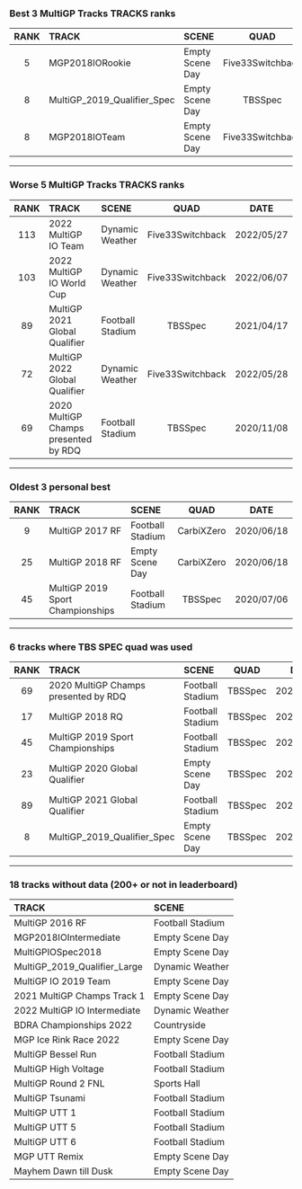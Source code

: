 ### Best 3 MultiGP Tracks TRACKS ranks
|RANK|TRACK|SCENE|QUAD|DATE|
|:---:|:---|:---|:---:|:---:|
|5|MGP2018IORookie|Empty Scene Day|Five33Switchback|2022/02/16|
|8|MultiGP_2019_Qualifier_Spec|Empty Scene Day|TBSSpec|2020/07/12|
|8|MGP2018IOTeam|Empty Scene Day|Five33Switchback|2022/02/16|
---
### Worse 5 MultiGP Tracks TRACKS ranks
|RANK|TRACK|SCENE|QUAD|DATE|
|:---:|:---|:---|:---:|:---:|
|113|2022 MultiGP IO Team|Dynamic Weather|Five33Switchback|2022/05/27|
|103|2022 MultiGP IO World Cup|Dynamic Weather|Five33Switchback|2022/06/07|
|89|MultiGP 2021 Global Qualifier|Football Stadium|TBSSpec|2021/04/17|
|72|MultiGP 2022 Global Qualifier|Dynamic Weather|Five33Switchback|2022/05/28|
|69|2020 MultiGP Champs presented by RDQ|Football Stadium|TBSSpec|2020/11/08|
---
### Oldest 3 personal best
|RANK|TRACK|SCENE|QUAD|DATE|
|:---:|:---|:---|:---:|:---:|
|9|MultiGP 2017 RF|Football Stadium|CarbiXZero|2020/06/18|
|25|MultiGP 2018 RF|Empty Scene Day|CarbiXZero|2020/06/18|
|45|MultiGP 2019 Sport Championships|Football Stadium|TBSSpec|2020/07/06|
---
### 6 tracks where TBS SPEC quad was used
|RANK|TRACK|SCENE|QUAD|DATE|
|:---:|:---|:---|:---:|:---:|
|69|2020 MultiGP Champs presented by RDQ|Football Stadium|TBSSpec|2020/11/08|
|17|MultiGP 2018 RQ|Football Stadium|TBSSpec|2020/08/30|
|45|MultiGP 2019 Sport Championships|Football Stadium|TBSSpec|2020/07/06|
|23|MultiGP 2020 Global Qualifier|Empty Scene Day|TBSSpec|2020/07/09|
|89|MultiGP 2021 Global Qualifier|Football Stadium|TBSSpec|2021/04/17|
|8|MultiGP_2019_Qualifier_Spec|Empty Scene Day|TBSSpec|2020/07/12|
---
### 18 tracks without data (200+ or not in leaderboard)
|TRACK|SCENE|
|:---|:---|
|MultiGP 2016 RF|Football Stadium|
|MGP2018IOIntermediate|Empty Scene Day|
|MultiGPIOSpec2018|Empty Scene Day|
|MultiGP_2019_Qualifier_Large|Dynamic Weather|
|MultiGP IO 2019 Team|Empty Scene Day|
|2021 MultiGP Champs Track 1|Empty Scene Day|
|2022 MultiGP IO Intermediate|Dynamic Weather|
|BDRA Championships 2022|Countryside|
|MGP Ice Rink Race 2022|Empty Scene Day|
|MultiGP Bessel Run|Football Stadium|
|MultiGP High Voltage|Football Stadium|
|MultiGP Round 2 FNL|Sports Hall|
|MultiGP Tsunami|Football Stadium|
|MultiGP UTT 1|Football Stadium|
|MultiGP UTT 5|Football Stadium|
|MultiGP UTT 6|Football Stadium|
|MGP UTT Remix|Empty Scene Day|
|Mayhem Dawn till Dusk|Empty Scene Day|
